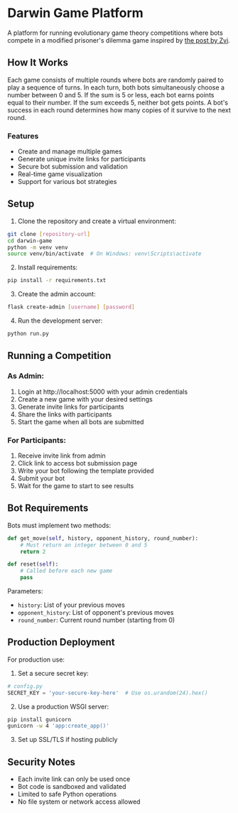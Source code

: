 # Darwin Game Platform

A platform for running evolutionary game theory competitions where bots compete in a modified prisoner's dilemma game inspired by [the post by Zvi](https://www.lesswrong.com/s/GcZCMu7ZYHpJCh5bx/p/CnDsQAdzmDMF2LrY7).

## How It Works

Each game consists of multiple rounds where bots are randomly paired to play a sequence of turns. In each turn, both bots simultaneously choose a number between 0 and 5. If the sum is 5 or less, each bot earns points equal to their number. If the sum exceeds 5, neither bot gets points. A bot's success in each round determines how many copies of it survive to the next round.

### Features

- Create and manage multiple games
- Generate unique invite links for participants
- Secure bot submission and validation
- Real-time game visualization
- Support for various bot strategies

## Setup

1. Clone the repository and create a virtual environment:
```bash
git clone [repository-url]
cd darwin-game
python -m venv venv
source venv/bin/activate  # On Windows: venv\Scripts\activate
```

2. Install requirements:
```bash
pip install -r requirements.txt
```

3. Create the admin account:
```bash
flask create-admin [username] [password]
```

4. Run the development server:
```bash
python run.py
```

## Running a Competition

### As Admin:

1. Login at http://localhost:5000 with your admin credentials
2. Create a new game with your desired settings
3. Generate invite links for participants
4. Share the links with participants
5. Start the game when all bots are submitted

### For Participants:

1. Receive invite link from admin
2. Click link to access bot submission page
3. Write your bot following the template provided
4. Submit your bot
5. Wait for the game to start to see results

## Bot Requirements

Bots must implement two methods:

```python
def get_move(self, history, opponent_history, round_number):
    # Must return an integer between 0 and 5
    return 2

def reset(self):
    # Called before each new game
    pass
```

Parameters:
- `history`: List of your previous moves
- `opponent_history`: List of opponent's previous moves
- `round_number`: Current round number (starting from 0)

## Production Deployment

For production use:

1. Set a secure secret key:
```python
# config.py
SECRET_KEY = 'your-secure-key-here'  # Use os.urandom(24).hex()
```

2. Use a production WSGI server:
```bash
pip install gunicorn
gunicorn -w 4 'app:create_app()'
```

3. Set up SSL/TLS if hosting publicly

## Security Notes

- Each invite link can only be used once
- Bot code is sandboxed and validated
- Limited to safe Python operations
- No file system or network access allowed
